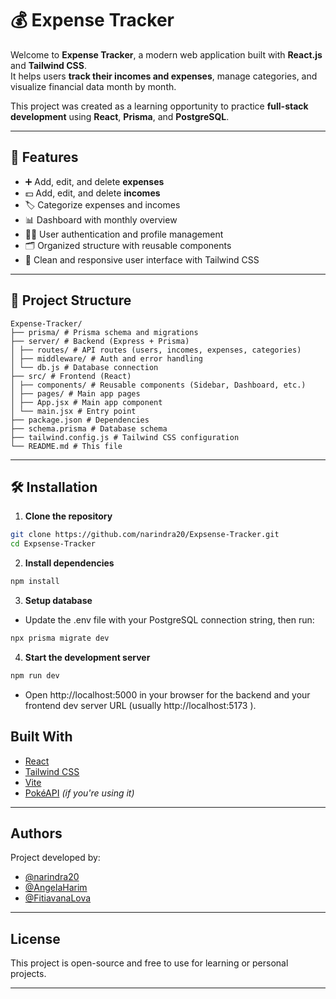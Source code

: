 # 💰 Expense Tracker

Welcome to **Expense Tracker**, a modern web application built with **React.js** and **Tailwind CSS**.  
It helps users **track their incomes and expenses**, manage categories, and visualize financial data month by month.  

This project was created as a learning opportunity to practice **full-stack development** using **React**, **Prisma**, and **PostgreSQL**.

---

## 🚀 Features

- ➕ Add, edit, and delete **expenses**  
- 💵 Add, edit, and delete **incomes**  
- 🏷️ Categorize expenses and incomes  
- 📊 Dashboard with monthly overview  
- 🧑‍💻 User authentication and profile management  
- 🗂️ Organized structure with reusable components  
- 🎨 Clean and responsive user interface with Tailwind CSS  

---

## 📁 Project Structure

```
Expense-Tracker/
├── prisma/ # Prisma schema and migrations
├── server/ # Backend (Express + Prisma)
│ ├── routes/ # API routes (users, incomes, expenses, categories)
│ ├── middleware/ # Auth and error handling
│ └── db.js # Database connection
├── src/ # Frontend (React)
│ ├── components/ # Reusable components (Sidebar, Dashboard, etc.)
│ ├── pages/ # Main app pages
│ ├── App.jsx # Main app component
│ └── main.jsx # Entry point
├── package.json # Dependencies
├── schema.prisma # Database schema
├── tailwind.config.js # Tailwind CSS configuration
└── README.md # This file
```

---

## 🛠️ Installation

1. **Clone the repository**

```bash
git clone https://github.com/narindra20/Expsense-Tracker.git
cd Expsense-Tracker
```

2. **Install dependencies**

```bash
npm install
```

3. **Setup database**
- Update the .env file with your PostgreSQL connection string, then run:

```bash
npx prisma migrate dev
```

4. **Start the development server**

```bash
npm run dev
```
- Open http://localhost:5000
 in your browser for the backend and your frontend dev server URL (usually http://localhost:5173
).

##  Built With

- [React](https://reactjs.org/)
- [Tailwind CSS](https://tailwindcss.com/)
- [Vite](https://vitejs.dev/)
- [PokéAPI](https://pokeapi.co/) *(if you're using it)*

---

##  Authors

Project developed by:

- [@narindra20](https://github.com/narindra20)
- [@AngelaHarim](https://github.com/Angela-Harim)
- [@FitiavanaLova](https://github.com/FitiavanaLova/)

---

##  License

This project is open-source and free to use for learning or personal projects.

---

